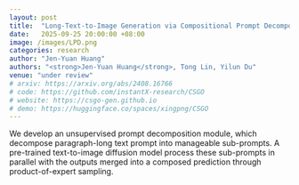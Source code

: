 ```yaml
---
layout: post
title:  "Long-Text-to-Image Generation via Compositional Prompt Decomposition"
date:   2025-09-25 20:00:00 +08:00
image: /images/LPD.png
categories: research
author: "Jen-Yuan Huang"
authors: "<strong>Jen-Yuan Huang</strong>, Tong Lin, Yilun Du"
venue: "under review"
# arxiv: https://arxiv.org/abs/2408.16766
# code: https://github.com/instantX-research/CSGO
# website: https://csgo-gen.github.io
# demo: https://huggingface.co/spaces/xingpng/CSGO
---
```

We develop an unsupervised prompt decomposition module, which decompose paragraph-long text prompt into manageable sub-prompts. A pre-trained text-to-image diffusion model process these sub-prompts in parallel with the outputs merged into a composed prediction through product-of-expert sampling.
